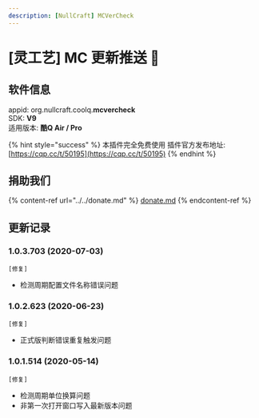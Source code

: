 ```yaml
---
description: [NullCraft] MCVerCheck
---
```

# \[灵工艺] MC 更新推送 🔧

## 软件信息

appid: org.nullcraft.coolq.**mcvercheck**\
SDK: **V9**\
适用版本: **酷Q Air / Pro**

{% hint style="success" %}
本插件完全免费使用  插件官方发布地址:[https://cqp.cc/t/50195](https://cqp.cc/t/50195)
{% endhint %}

## 捐助我们

{% content-ref url="../../donate.md" %}
[donate.md](../../donate.md)
{% endcontent-ref %}

## 更新记录

### 1.0.3.703 (2020-07-03)

`[修复]`

* 检测周期配置文件名称错误问题

### 1.0.2.623 (2020-06-23)

`[修复]`

* 正式版判断错误重复触发问题

### 1.0.1.514 (2020-05-14)

`[修复]`

* 检测周期单位换算问题
* 非第一次打开窗口写入最新版本问题
